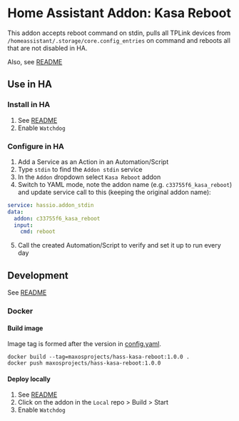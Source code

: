 # Home Assistant Addon: Kasa Reboot

This addon accepts reboot command on stdin, pulls all TPLink devices from `/homeassistant/.storage/core.config_entries` 
on command and reboots all that are not disabled in HA.

Also, see [README](https://github.com/maxosprojects/hass-addons)

## Use in HA

### Install in HA

1. See [README](https://github.com/maxosprojects/hass-addons)
2. Enable `Watchdog`

### Configure in HA

1. Add a Service as an Action in an Automation/Script
2. Type `stdin` to find the `Addon stdin` service
3. In the `Addon` dropdown select `Kasa Reboot` addon
4. Switch to YAML mode, note the addon name (e.g. `c33755f6_kasa_reboot`) and update service call to this 
  (keeping the original addon name):
  ```yaml
  service: hassio.addon_stdin
  data:
    addon: c33755f6_kasa_reboot
    input:
      cmd: reboot
  ```
5. Call the created Automation/Script to verify and set it up to run every day

## Development

See [README](https://github.com/maxosprojects/hass-addons)

### Docker

#### Build image

Image tag is formed after the version in [config.yaml](./config.yaml).

```shell
docker build --tag=maxosprojects/hass-kasa-reboot:1.0.0 .
docker push maxosprojects/hass-kasa-reboot:1.0.0
```

#### Deploy locally

1. See [README](https://github.com/maxosprojects/hass-addons)
2. Click on the addon in the `Local` repo > Build > Start
3. Enable `Watchdog`
